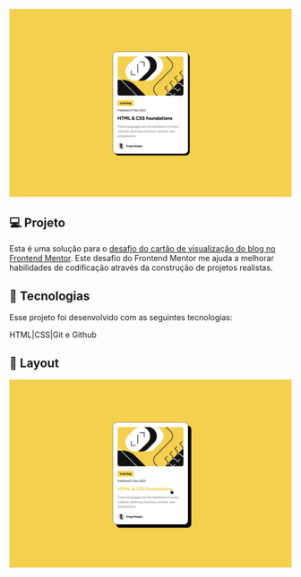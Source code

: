 <p align="center">
 <img src="./design/desktop-design.jpg" alt="Demonstração do projetos" widht=100% />
</p>

## 💻 Projeto
Esta é uma solução para o [desafio do cartão de visualização do blog no Frontend Mentor](https://www.frontendmentor.io/challenges/blog-preview-card-ckPaj01IcS). Este desafio do Frontend Mentor me ajuda a melhorar habilidades de codificação através da construção de projetos realistas.
## 🚀 Tecnologias
Esse projeto foi desenvolvido com as seguintes tecnologias:

HTML|CSS|Git e Github

## 📌 Layout 
<p align="center">
 <img src="./design/active-states.jpg" alt="Demonstração do projetos" widht=100% />
</p>